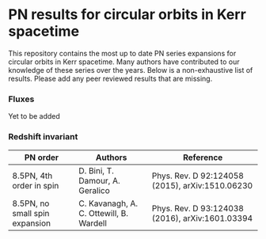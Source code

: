 # PN results for circular orbits in Kerr spacetime

This repository contains the most up to date PN series expansions for circular orbits in Kerr spacetime. Many authors have contributed to our knowledge of these series over the years. Below is a non-exhaustive list of results. Please add any peer reviewed results that are missing.

### Fluxes

Yet to be added

### Redshift invariant

| PN order 				         | Authors                                   | Reference                                       |
|--------------------------------|-------------------------------------------|-------------------------------------------------|
| 8.5PN, 4th order in spin       | D. Bini, T. Damour, A. Geralico           | Phys. Rev. D 92:124058 (2015), arXiv:1510.06230 |
| 8.5PN, no small spin expansion | C. Kavanagh, A. C. Ottewill, B. Wardell   | Phys. Rev. D 93:124038 (2016), arXiv:1601.03394 |